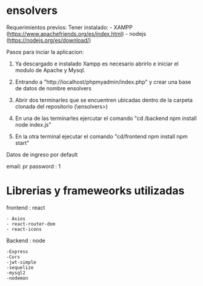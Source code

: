 # ensolvers


Requerimientos previos: Tener instalado:
        - XAMPP  (https://www.apachefriends.org/es/index.html)
        - nodejs (https://nodejs.org/es/download/) 

Pasos para inciar la aplicacion:

1) Ya descargado e instalado Xampp es necesario abrirlo e iniciar el modulo de Apache y Mysql.

2) Entrando a "http://localhost/phpmyadmin/index.php" y crear una base de datos de nombre ensolvers

3) Abrir dos terminarles que se encuentren ubicadas dentro de la carpeta clonada del repositorio  (\ensolvers>)

4) En una de las terminarles ejercutar el comando  "cd /backend npm install node index.js"

5) En la otra terminal ejecutar el comando  "cd/frontend npm install npm start"



Datos de ingreso por default

email: pr
password : 1


# Librerias y frameweorks utilizadas

frontend : react

    - Axios
    - react-router-dom
    - react-icons

Backend : node

    -Express
    -Cors
    -jwt-simple
    -sequelize
    -mysql2
    -nodemon
